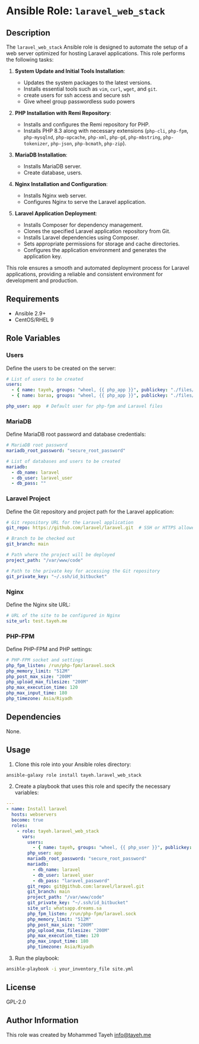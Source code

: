# Ansible Role: `laravel_web_stack`

Description
-----------

The `laravel_web_stack` Ansible role is designed to automate the setup of a web server optimized for hosting Laravel applications. This role performs the following tasks:

1. **System Update and Initial Tools Installation**:
   - Updates the system packages to the latest versions.
   - Installs essential tools such as `vim`, `curl`, `wget`, and `git`.
   - create users for ssh access and secure ssh
   - Give wheel group passwordless sudo powers

2. **PHP Installation with Remi Repository**:
   - Installs and configures the Remi repository for PHP.
   - Installs PHP 8.3 along with necessary extensions (`php-cli`, `php-fpm`, `php-mysqlnd`, `php-opcache`, `php-xml`, `php-gd`, `php-mbstring`, `php-tokenizer`, `php-json`, `php-bcmath`, `php-zip`).

3. **MariaDB Installation**:
   - Installs MariaDB server.
   - Create database, users.

4. **Nginx Installation and Configuration**:
   - Installs Nginx web server.
   - Configures Nginx to serve the Laravel application.

5. **Laravel Application Deployment**:
   - Installs Composer for dependency management.
   - Clones the specified Laravel application repository from Git.
   - Installs Laravel dependencies using Composer.
   - Sets appropriate permissions for storage and cache directories.
   - Configures the application environment and generates the application key.

This role ensures a smooth and automated deployment process for Laravel applications, providing a reliable and consistent environment for development and production.

Requirements
------------

- Ansible 2.9+
- CentOS/RHEL 9

Role Variables
--------------

### Users
Define the users to be created on the server:
```yaml
# List of users to be created
users:
  - { name: tayeh, groups: "wheel, {{ php_app }}", publickey: "./files/keys/tayeh.pub" }
  - { name: baraa, groups: "wheel, {{ php_app }}", publickey: "./files/keys/baraa.pub" }

php_user: app  # Default user for php-fpm and Laravel files
```

### MariaDB
Define MariaDB root password and database credentials:
```yaml
# MariaDB root password
mariadb_root_password: "secure_root_password"

# List of databases and users to be created
mariadb:
  - db_name: laravel
  - db_user: laravel_user
  - db_pass: ""
```

### Laravel Project
Define the Git repository and project path for the Laravel application:
```yaml
# Git repository URL for the Laravel application
git_repo: https://github.com/laravel/laravel.git  # SSH or HTTPS allowed

# Branch to be checked out
git_branch: main

# Path where the project will be deployed
project_path: "/var/www/code"

# Path to the private key for accessing the Git repository
git_private_key: "~/.ssh/id_bitbucket"
```

### Nginx
Define the Nginx site URL:
```yaml
# URL of the site to be configured in Nginx
site_url: test.tayeh.me
```

### PHP-FPM
Define PHP-FPM and PHP settings:
```yaml
# PHP-FPM socket and settings
php_fpm_listen: /run/php-fpm/laravel.sock
php_memory_limit: "512M"
php_post_max_size: "200M"
php_upload_max_filesize: "200M"
php_max_execution_time: 120
php_max_input_time: 180
php_timezone: Asia/Riyadh
```

Dependencies
------------

None.

Usage
----------------

1. Clone this role into your Ansible roles directory:
```bash
ansible-galaxy role install tayeh.laravel_web_stack
```
2. Create a playbook that uses this role and specify the necessary variables:

```yaml
---
- name: Install laravel
  hosts: webservers
  become: true
  roles:
    - role: tayeh.laravel_web_stack
      vars:
        users:
          - { name: tayeh, groups: "wheel, {{ php_user }}", publickey: "./files/tayeh.pub" }
        php_user: app
        mariadb_root_password: "secure_root_password"
        mariadb:
          - db_name: laravel
          - db_user: laravel_user
          - db_pass: "laravel_password"
        git_repo: git@github.com:laravel/laravel.git
        git_branch: main
        project_path: "/var/www/code"
        git_private_key: "~/.ssh/id_bitbucket"
        site_url: whatsapp.dreams.sa
        php_fpm_listen: /run/php-fpm/laravel.sock
        php_memory_limit: "512M"
        php_post_max_size: "200M"
        php_upload_max_filesize: "200M"
        php_max_execution_time: 120
        php_max_input_time: 180
        php_timezone: Asia/Riyadh
```

3. Run the playbook:
```bash
ansible-playbook -i your_inventory_file site.yml
```

License
-------

GPL-2.0

Author Information
------------------

This role was created by Mohammed Tayeh <info@tayeh.me>
